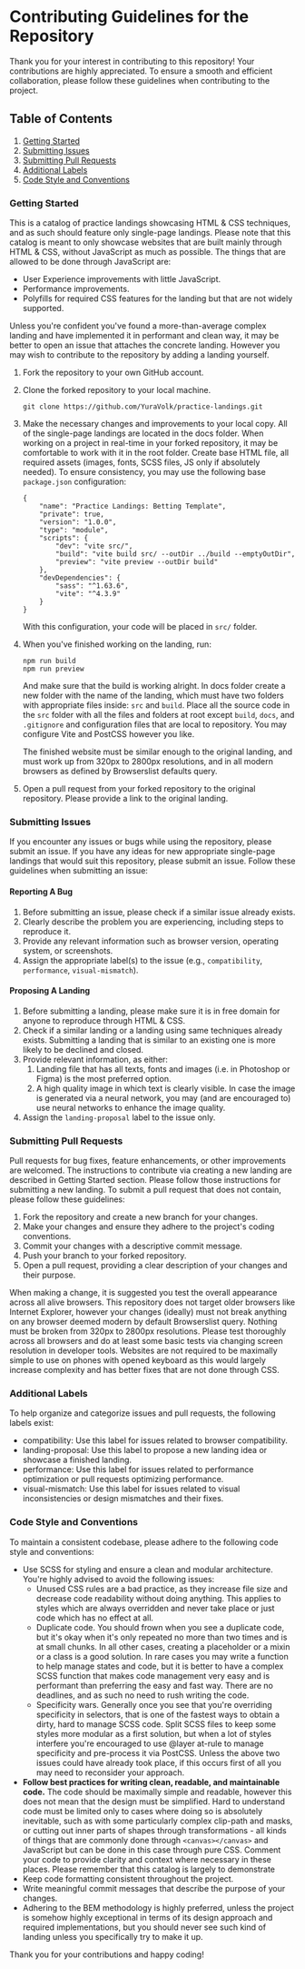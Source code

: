 # Contributing Guidelines for the Repository

Thank you for your interest in contributing to this repository! Your contributions are highly appreciated. To ensure a smooth and efficient collaboration, please follow these guidelines when contributing to the project.

## Table of Contents
1. [Getting Started](#getting-started)
2. [Submitting Issues](#submitting-issues)
3. [Submitting Pull Requests](#submitting-pull-requests)
4. [Additional Labels](#additional-labels)
5. [Code Style and Conventions](#code-style-and-conventions)

### Getting Started <a name="getting-started"></a>
This is a catalog of practice landings showcasing HTML & CSS techniques, and as such should feature only single-page landings.
Please note that this catalog is meant to only showcase websites that are built mainly through HTML & CSS, without JavaScript as much as possible. The things that are allowed to be done through JavaScript are:
* User Experience improvements with little JavaScript.
* Performance improvements.
* Polyfills for required CSS features for the landing but that are not widely supported.

Unless you're confident you've found a more-than-average complex landing and have implemented it in performant and clean way, it may be better to open an issue that attaches the concrete landing. However you may wish to contribute to the repository by adding a landing yourself.

1. Fork the repository to your own GitHub account.
2. Clone the forked repository to your local machine.
    ```
    git clone https://github.com/YuraVolk/practice-landings.git
    ```
3. Make the necessary changes and improvements to your local copy. All of the single-page landings are located in the docs folder. When working on a project in real-time in your forked repository, it may be comfortable to work with it in the root folder. Create base HTML file, all required assets (images, fonts, SCSS files, JS only if absolutely needed). To ensure consistency, you may use the following base ``package.json`` configuration:
    ```
    {
        "name": "Practice Landings: Betting Template",
        "private": true,
        "version": "1.0.0",
        "type": "module",
        "scripts": {
            "dev": "vite src/",
            "build": "vite build src/ --outDir ../build --emptyOutDir",
            "preview": "vite preview --outDir build"
        },
        "devDependencies": {
            "sass": "^1.63.6",
            "vite": "^4.3.9"
        }
    }
    ```
    With this configuration, your code will be placed in ``src/`` folder.
4. When you've finished working on the landing, run:
    ```
    npm run build
    npm run preview
    ```
    And make sure that the build is working alright. In docs folder create a new folder with the name of the landing, which must have two folders with appropriate files inside: ``src`` and ``build``. Place all the source code in the ``src`` folder with all the files and folders at root except ``build``, ``docs``, and ``.gitignore`` and configuration files that are local to repository. You may configure Vite and PostCSS however you like.

    The finished website must be similar enough to the original landing, and must work up from 320px to 2800px resolutions, and in all modern browsers as defined by Browserslist defaults query.
5. Open a pull request from your forked repository to the original repository. Please provide a link to the original landing.

### Submitting Issues <a name="submitting-issues"></a>
If you encounter any issues or bugs while using the repository, please submit an issue.
If you have any ideas for new appropriate single-page landings that would suit this repository, please submit an issue.
Follow these guidelines when submitting an issue:

#### Reporting A Bug
1. Before submitting an issue, please check if a similar issue already exists.
2. Clearly describe the problem you are experiencing, including steps to reproduce it.
3. Provide any relevant information such as browser version, operating system, or screenshots.
4. Assign the appropriate label(s) to the issue (e.g., ``compatibility``, ``performance``, ``visual-mismatch``).

#### Proposing A Landing
1. Before submitting a landing, please make sure it is in free domain for anyone to reproduce through HTML & CSS.
2. Check if a similar landing or a landing using same techniques already exists. Submitting a landing that is similar to an existing one is more likely to be declined and closed.
3. Provide relevant information, as either:
    1. Landing file that has all texts, fonts and images (i.e. in Photoshop or Figma) is the most preferred option.
    2. A high quality image in which text is clearly visible. In case the image is generated via a neural network, you may (and are encouraged to) use neural networks to enhance the image quality.
4. Assign the ``landing-proposal`` label to the issue only.

### Submitting Pull Requests <a name="submitting-pull-requests"></a>
Pull requests for bug fixes, feature enhancements, or other improvements are welcomed. The instructions to contribute via creating a new landing are described in Getting Started section. Please follow those instructions for submitting a new landing. To submit a pull request that does not contain, please follow these guidelines:

1. Fork the repository and create a new branch for your changes.
2. Make your changes and ensure they adhere to the project's coding conventions.
3. Commit your changes with a descriptive commit message.
4. Push your branch to your forked repository.
5. Open a pull request, providing a clear description of your changes and their purpose.

When making a change, it is suggested you test the overall appearance across all alive browsers. This repository does not target older browsers like Internet Explorer, however your changes (ideally) must not break anything on any browser deemed modern by default Browserslist query. Nothing must be broken from 320px to 2800px resolutions. Please test thoroughly across all browsers and do at least some basic tests via changing screen resolution in developer tools. Websites are not required to be maximally simple to use on phones with opened keyboard as this would largely increase complexity and has better fixes that are not done through CSS.

### Additional Labels <a name="additional-labels"></a>
To help organize and categorize issues and pull requests, the following labels exist:

* compatibility: Use this label for issues related to browser compatibility.
* landing-proposal: Use this label to propose a new landing idea or showcase a finished landing.
* performance: Use this label for issues related to performance optimization or pull requests optimizing performance.
* visual-mismatch: Use this label for issues related to visual inconsistencies or design mismatches and their fixes.

### Code Style and Conventions <a name="code-style-and-conventions"></a>
To maintain a consistent codebase, please adhere to the following code style and conventions:

* Use SCSS for styling and ensure a clean and modular architecture. You're highly advised to avoid the following issues:
    * Unused CSS rules are a bad practice, as they increase file size and decrease code readability without doing anything. This applies to styles which are always overridden and never take place or just code which has no effect at all.
    * Duplicate code. You should frown when you see a duplicate code, but it's okay when it's only repeated no more than two times and is at small chunks. In all other cases, creating a placeholder or a mixin or a class is a good solution. In rare cases you may write a function to help manage states and code, but it is better to have a complex SCSS function that makes code management very easy and is performant than preferring the easy and fast way. There are no deadlines, and as such no need to rush writing the code.
    * Specificity wars. Generally once you see that you're overriding specificity in selectors, that is one of the fastest ways to obtain a dirty, hard to manage SCSS code. Split SCSS files to keep some styles more modular as a first solution, but when a lot of styles interfere you're encouraged to use @layer at-rule to manage specificity and pre-process it via PostCSS. Unless the above two issues could have already took place, if this occurs first of all you may need to reconsider your approach.
* **Follow best practices for writing clean, readable, and maintainable code.** The code should be maximally simple and readable, however this does not mean that the design must be simplified. Hard to understand code must be limited only to cases where doing so is absolutely inevitable, such as with some particularly complex clip-path and masks, or cutting out inner parts of shapes through transformations - all kinds of things that are commonly done through ``<canvas></canvas>`` and JavaScript but can be done in this case through pure CSS. Comment your code to provide clarity and context where necessary in these places. Please remember that this catalog is largely to demonstrate
* Keep code formatting consistent throughout the project.
* Write meaningful commit messages that describe the purpose of your changes.
* Adhering to the BEM methodology is highly preferred, unless the project is somehow highly exceptional in terms of its design approach and required implementations, but you should never see such kind of landing unless you specifically try to make it up.

Thank you for your contributions and happy coding!
